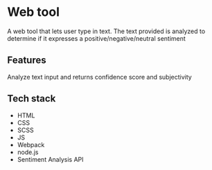# Web tool

A web tool that lets user type in text. The text provided is analyzed to determine if it expresses a positive/negative/neutral sentiment

## Features

Analyze text input and returns confidence score and subjectivity

## Tech stack

- HTML
- CSS
- SCSS
- JS
- Webpack
- node.js
- Sentiment Analysis API
